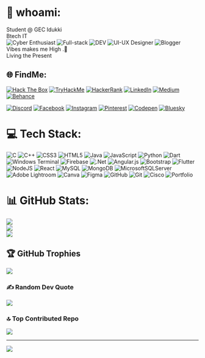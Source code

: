 # 💫 whoami:
Student @ GEC Idukki<br>Btech IT<br>
![Cyber Enthusiast](https://img.shields.io/badge/Cyber_Enthusiast-000000?style=for-the-badge&color=00008B)
![Full-stack](https://img.shields.io/badge/Full--stack-000000?style=for-the-badge&color=87CEEB)
![DEV](https://img.shields.io/badge/DEV-000000?style=for-the-badge&color=FF0000)
![UI-UX Designer](https://img.shields.io/badge/UI--UX_Designer-000000?style=for-the-badge&color=7B2CBF)
![Blogger](https://img.shields.io/badge/Blogger-000000?style=for-the-badge&color=FFA500)
<br>
Vibes makes me High .🔋<br>Living the Present 


## 🌐 FindMe:

[![Hack The Box](https://img.shields.io/badge/-HackTheBox-111927?style=for-the-badge&logo=Hack-The-Box&logoColor=9FEF00)](https://app.hackthebox.com/HTB-A1DFEFE8CA)
[![TryHackMe](https://img.shields.io/badge/-TryHackMe-212C42?style=for-the-badge&logo=TryHackMe&logoColor=white)](https://tryhackme.com/p/imablyo)
[![HackerRank](https://img.shields.io/badge/-HackerRank-2EC866?style=for-the-badge&logo=HackerRank&logoColor=white)](https://www.hackerrank.com/YOUR_USERNAME)
 [![LinkedIn](https://img.shields.io/badge/LinkedIn-%230077B5.svg?logo=linkedin&logoColor=white)](https://linkedin.com/in/ablmathew)
[![Medium](https://img.shields.io/badge/Medium-12100E?logo=medium&logoColor=white)](https://medium.com/@ablmathew)
[![Behance](https://img.shields.io/badge/Behance-1769ff?logo=behance&logoColor=white)](https://behance.net/https://www.behance.net/ablmathew) 

[![Discord](https://img.shields.io/badge/Discord-%237289DA.svg?logo=discord&logoColor=white)](https://discord.gg/zTDNkdMrkU) [![Facebook](https://img.shields.io/badge/Facebook-%231877F2.svg?logo=Facebook&logoColor=white)](https://facebook.com/ablmathew) [![Instagram](https://img.shields.io/badge/Instagram-%23E4405F.svg?logo=Instagram&logoColor=white)](https://instagram.com/ablmathew)  [![Pinterest](https://img.shields.io/badge/Pinterest-%23E60023.svg?logo=Pinterest&logoColor=white)](https://pinterest.com/ablmatheww) [![Codepen](https://img.shields.io/badge/Codepen-000000?logo=codepen&logoColor=white)](https://codepen.io/ablmathew) 
[![Bluesky](https://img.shields.io/badge/bluesky-0285FF?style=for-the-badge&logo=bluesky&logoColor=%23FFFFFF)](https://bsky.app/profile/ablmathew.bsky.social)


# 💻 Tech Stack:
![C](https://img.shields.io/badge/c-%2300599C.svg?style=flat-square&logo=c&logoColor=white) ![C++](https://img.shields.io/badge/c++-%2300599C.svg?style=flat-square&logo=c%2B%2B&logoColor=white) ![CSS3](https://img.shields.io/badge/css3-%231572B6.svg?style=flat-square&logo=css3&logoColor=white) ![HTML5](https://img.shields.io/badge/html5-%23E34F26.svg?style=flat-square&logo=html5&logoColor=white) ![Java](https://img.shields.io/badge/java-%23ED8B00.svg?style=flat-square&logo=openjdk&logoColor=white) ![JavaScript](https://img.shields.io/badge/javascript-%23323330.svg?style=flat-square&logo=javascript&logoColor=%23F7DF1E) ![Python](https://img.shields.io/badge/python-3670A0?style=flat-square&logo=python&logoColor=ffdd54) ![Dart](https://img.shields.io/badge/dart-%230175C2.svg?style=flat-square&logo=dart&logoColor=white) ![Windows Terminal](https://img.shields.io/badge/Windows%20Terminal-%234D4D4D.svg?style=flat-square&logo=windows-terminal&logoColor=white) ![Firebase](https://img.shields.io/badge/firebase-%23039BE5.svg?style=flat-square&logo=firebase) ![.Net](https://img.shields.io/badge/.NET-5C2D91?style=flat-square&logo=.net&logoColor=white) ![Angular.js](https://img.shields.io/badge/angular.js-%23E23237.svg?style=flat-square&logo=angularjs&logoColor=white) ![Bootstrap](https://img.shields.io/badge/bootstrap-%238511FA.svg?style=flat-square&logo=bootstrap&logoColor=white) ![Flutter](https://img.shields.io/badge/Flutter-%2302569B.svg?style=flat-square&logo=Flutter&logoColor=white) ![NodeJS](https://img.shields.io/badge/node.js-6DA55F?style=flat-square&logo=node.js&logoColor=white) ![React](https://img.shields.io/badge/react-%2320232a.svg?style=flat-square&logo=react&logoColor=%2361DAFB) ![MySQL](https://img.shields.io/badge/mysql-4479A1.svg?style=flat-square&logo=mysql&logoColor=white) ![MongoDB](https://img.shields.io/badge/MongoDB-%234ea94b.svg?style=flat-square&logo=mongodb&logoColor=white) ![MicrosoftSQLServer](https://img.shields.io/badge/Microsoft%20SQL%20Server-CC2927?style=flat-square&logo=microsoft%20sql%20server&logoColor=white) ![Adobe Lightroom](https://img.shields.io/badge/Adobe%20Lightroom-31A8FF.svg?style=flat-square&logo=Adobe%20Lightroom&logoColor=white) ![Canva](https://img.shields.io/badge/Canva-%2300C4CC.svg?style=flat-square&logo=Canva&logoColor=white) ![Figma](https://img.shields.io/badge/figma-%23F24E1E.svg?style=flat-square&logo=figma&logoColor=white) ![GitHub](https://img.shields.io/badge/github-%23121011.svg?style=flat-square&logo=github&logoColor=white) ![Git](https://img.shields.io/badge/git-%23F05033.svg?style=flat-square&logo=git&logoColor=white) ![Cisco](https://img.shields.io/badge/cisco-%23049fd9.svg?style=flat-square&logo=cisco&logoColor=black) ![Portfolio](https://img.shields.io/badge/Portfolio-%23000000.svg?style=flat-square&logo=firefox&logoColor=#FF7139)
# 📊 GitHub Stats:
![](https://github-readme-stats.vercel.app/api?username=ablmathew&theme=neon&hide_border=false&include_all_commits=true&count_private=false)<br/>
![](https://nirzak-streak-stats.vercel.app/?user=ablmathew&theme=neon&hide_border=false)<br/>
![](https://github-readme-stats.vercel.app/api/top-langs/?username=ablmathew&theme=neon&hide_border=false&include_all_commits=true&count_private=false&layout=compact)

## 🏆 GitHub Trophies
![](https://github-profile-trophy.vercel.app/?username=ablmathew&theme=radical&no-frame=true&no-bg=false&margin-w=4)

### ✍️ Random Dev Quote
![](https://quotes-github-readme.vercel.app/api?type=horizontal&theme=radical)

### 🔝 Top Contributed Repo
![](https://github-contributor-stats.vercel.app/api?username=ablmathew&limit=5&theme=gotham&combine_all_yearly_contributions=true)

---
[![](https://visitcount.itsvg.in/api?id=ablmathew&icon=0&color=0)](https://visitcount.itsvg.in)

<!-- Proudly created with GPRM ( https://gprm.itsvg.in ) -->
